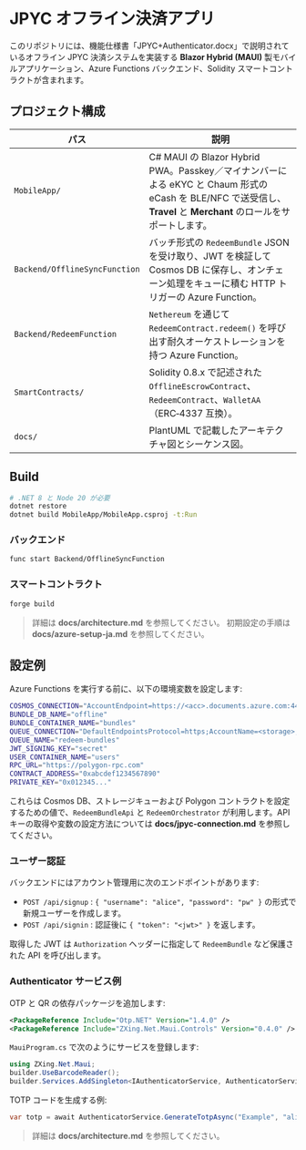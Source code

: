 # JPYC オフライン決済アプリ

このリポジトリには、機能仕様書「JPYC+Authenticator.docx」で説明されているオフライン JPYC 決済システムを実装する **Blazor Hybrid (MAUI)** 製モバイルアプリケーション、Azure Functions バックエンド、Solidity スマートコントラクトが含まれます。

## プロジェクト構成

| パス | 説明 |
|------|------|
| `MobileApp/` | C# MAUI の Blazor Hybrid PWA。Passkey／マイナンバーによる eKYC と Chaum 形式の eCash を BLE/NFC で送受信し、**Travel** と **Merchant** のロールをサポートします。|
| `Backend/OfflineSyncFunction` | バッチ形式の `RedeemBundle` JSON を受け取り、JWT を検証して Cosmos DB に保存し、オンチェーン処理をキューに積む HTTP トリガーの Azure Function。|
| `Backend/RedeemFunction` | `Nethereum` を通じて `RedeemContract.redeem()` を呼び出す耐久オーケストレーションを持つ Azure Function。|
| `SmartContracts/` | Solidity 0.8.x で記述された `OfflineEscrowContract`、`RedeemContract`、`WalletAA`（ERC‑4337 互換）。|
| `docs/` | PlantUML で記載したアーキテクチャ図とシーケンス図。|

## Build

```bash
# .NET 8 と Node 20 が必要
dotnet restore
dotnet build MobileApp/MobileApp.csproj -t:Run
```

### バックエンド

```bash
func start Backend/OfflineSyncFunction
```

### スマートコントラクト

```bash
forge build
```

> 詳細は **docs/architecture.md** を参照してください。
> 初期設定の手順は **docs/azure-setup-ja.md** を参照してください。

## 設定例

Azure Functions を実行する前に、以下の環境変数を設定します:

```bash
COSMOS_CONNECTION="AccountEndpoint=https://<acc>.documents.azure.com:443/;AccountKey=<key>"
BUNDLE_DB_NAME="offline"
BUNDLE_CONTAINER_NAME="bundles"
QUEUE_CONNECTION="DefaultEndpointsProtocol=https;AccountName=<storage>;AccountKey=<key>;EndpointSuffix=core.windows.net"
QUEUE_NAME="redeem-bundles"
JWT_SIGNING_KEY="secret"
USER_CONTAINER_NAME="users"
RPC_URL="https://polygon-rpc.com"
CONTRACT_ADDRESS="0xabcdef1234567890"
PRIVATE_KEY="0x012345..."
```

これらは Cosmos DB、ストレージキューおよび Polygon コントラクトを設定するための値で、`RedeemBundleApi` と `RedeemOrchestrator` が利用します。API キーの取得や変数の設定方法については **docs/jpyc-connection.md** を参照してください。

### ユーザー認証

バックエンドにはアカウント管理用に次のエンドポイントがあります:

- `POST /api/signup` : `{ "username": "alice", "password": "pw" }` の形式で新規ユーザーを作成します。
- `POST /api/signin` : 認証後に `{ "token": "<jwt>" }` を返します。

取得した JWT は `Authorization` ヘッダーに指定して `RedeemBundle` など保護された API を呼び出します。

### Authenticator サービス例

OTP と QR の依存パッケージを追加します:

```xml
<PackageReference Include="Otp.NET" Version="1.4.0" />
<PackageReference Include="ZXing.Net.Maui.Controls" Version="0.4.0" />
```

`MauiProgram.cs` で次のようにサービスを登録します:

```csharp
using ZXing.Net.Maui;
builder.UseBarcodeReader();
builder.Services.AddSingleton<IAuthenticatorService, AuthenticatorService>();
```

TOTP コードを生成する例:

```csharp
var totp = await AuthenticatorService.GenerateTotpAsync("Example", "alice");
```

> 詳細は **docs/architecture.md** を参照してください。

